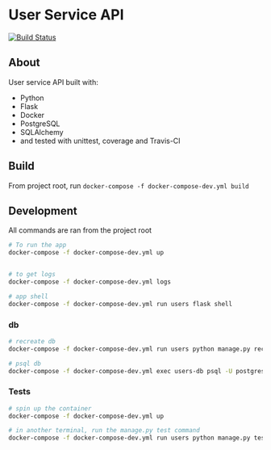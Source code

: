 # User Service API

[![Build Status](https://travis-ci.org/cubiio/user-service.svg?branch=master)](https://travis-ci.org/cubiio/user-service)

## About

User service API built with:

- Python
- Flask
- Docker
- PostgreSQL
- SQLAlchemy
- and tested with unittest, coverage and Travis-CI

## Build

From project root, run `docker-compose -f docker-compose-dev.yml build`

## Development

All commands are ran from the project root

```bash
# To run the app
docker-compose -f docker-compose-dev.yml up


# to get logs
docker-compose -f docker-compose-dev.yml logs

# app shell
docker-compose -f docker-compose-dev.yml run users flask shell
```

### db

```bash
# recreate db
docker-compose -f docker-compose-dev.yml run users python manage.py recreate-db

# psql db
docker-compose -f docker-compose-dev.yml exec users-db psql -U postgres
```

### Tests

```bash
# spin up the container
docker-compose -f docker-compose-dev.yml up

# in another terminal, run the manage.py test command
docker-compose -f docker-compose-dev.yml run users python manage.py test
```
